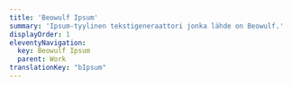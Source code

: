 ```yaml
---
title: 'Beowulf Ipsum'
summary: 'Ipsum-tyylinen tekstigeneraattori jonka lähde on Beowulf.'
displayOrder: 1
eleventyNavigation:
  key: Beowulf Ipsum
  parent: Work
translationKey: "bIpsum"
---
```

